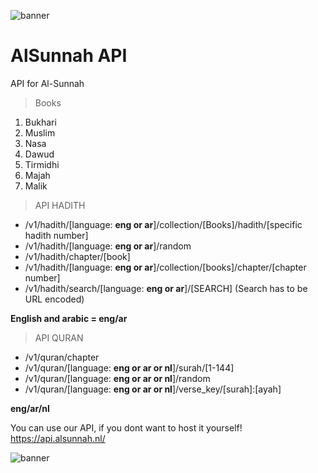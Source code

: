 ![banner](https://cdn.discordapp.com/attachments/792479438532509697/1045823150841143407/alsunnahapi.png)
# AlSunnah API
API for Al-Sunnah

> Books
1. Bukhari
2. Muslim
3. Nasa
4. Dawud
5. Tirmidhi
6. Majah
7. Malik

> API HADITH
* /v1/hadith/[language: **eng or ar**]/collection/[Books]/hadith/[specific hadith number]
* /v1/hadith/[language: **eng or ar**]/random
* /v1/hadith/chapter/[book]
* /v1/hadith/[language: **eng or ar**]/collection/[books]/chapter/[chapter number]
* /v1/hadith/search/[language: **eng or ar**]/[SEARCH] (Search has to be URL encoded)

**English and arabic = eng/ar**

> API QURAN
* /v1/quran/chapter
* /v1/quran/[language: **eng or ar or nl**]/surah/[1-144]
* /v1/quran/[language: **eng or ar or nl**]/random
* /v1/quran/[language: **eng or ar or nl**]/verse_key/[surah]:[ayah]

**eng/ar/nl**

You can use our API, if you dont want to host it yourself!
https://api.alsunnah.nl/

![banner](https://cdn.discordapp.com/attachments/792479438532509697/1045823150841143407/alsunnahapi.png)
